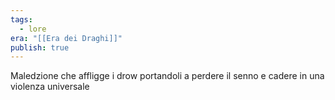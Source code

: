 ```yaml
---
tags:
  - lore
era: "[[Era dei Draghi]]"
publish: true
---
```

Maledzione che affligge i drow portandoli a perdere il senno e cadere in una violenza universale